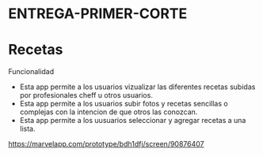 # ENTREGA-PRIMER-CORTE

# Recetas 
Funcionalidad

* Esta app permite a los usuarios vizualizar las diferentes recetas subidas por profesionales cheff u otros usuarios.
* Esta app permite a los usuarios subir fotos y recetas sencillas o complejas con la intencion de que otros las conozcan.
* Esta app permite a los uusuarios seleccionar y agregar recetas a una lista.

  
 https://marvelapp.com/prototype/bdh1dfj/screen/90876407


